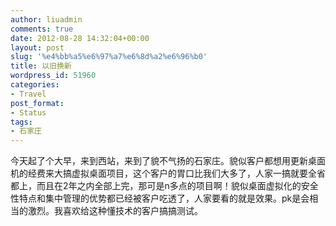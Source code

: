 ```yaml
---
author: liuadmin
comments: true
date: 2012-08-28 14:32:04+00:00
layout: post
slug: '%e4%bb%a5%e6%97%a7%e6%8d%a2%e6%96%b0'
title: 以旧换新
wordpress_id: 51960
categories:
- Travel
post_format:
- Status
tags:
- 石家庄
---
```


今天起了个大早，来到西站，来到了貌不气扬的石家庄。貌似客户都想用更新桌面机的经费来大搞虚拟桌面项目，这个客户的胃口比我们大多了，人家一搞就要全省都上，而且在2年之内全部上完，那可是n多点的项目啊！貌似桌面虚拟化的安全性特点和集中管理的优势都已经被客户吃透了，人家要看的就是效果。pk是会相当的激烈。我喜欢给这种懂技术的客户搞搞测试。
